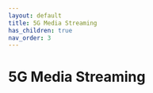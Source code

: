 ```yaml
---
layout: default
title: 5G Media Streaming
has_children: true
nav_order: 3
---
```


# 5G Media Streaming
